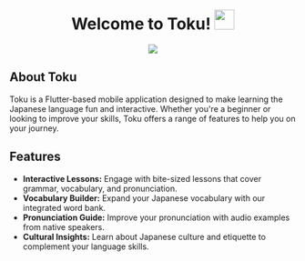 <h1 align="center">Welcome to Toku! <img src="https://media.giphy.com/media/hvRJCLFzcasrR4ia7z/giphy.gif" width="35"></h1>

<p align="center">
  <a href="https://github.com/rody_adel/toku">
    <img src="https://img.shields.io/badge/Toku-Learning%20Japanese-blue?style=for-the-badge">
  </a>
</p>

## About Toku

Toku is a Flutter-based mobile application designed to make learning the Japanese language fun and interactive. Whether you're a beginner or looking to improve your skills, Toku offers a range of features to help you on your journey.

## Features

- **Interactive Lessons:** Engage with bite-sized lessons that cover grammar, vocabulary, and pronunciation.
- **Vocabulary Builder:** Expand your Japanese vocabulary with our integrated word bank.
- **Pronunciation Guide:** Improve your pronunciation with audio examples from native speakers.
- **Cultural Insights:** Learn about Japanese culture and etiquette to complement your language skills.
